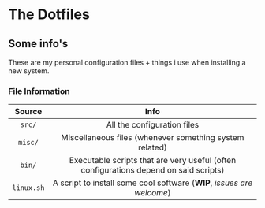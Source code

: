 # The Dotfiles
## Some info's
These are my personal configuration files + things i use when installing a new system.

### File Information

|   Source   |                             Info                             |
| :--------: | :----------------------------------------------------------: |
|   `src/`   |                 All the configuration files                  |
|  `misc/`   |   Miscellaneous files (whenever something system related)    |
|   `bin/`   | Executable scripts that are very useful (often configurations depend on said scripts) |
| `linux.sh` | A script to install some cool software (**WIP**, *issues are welcome*) |

